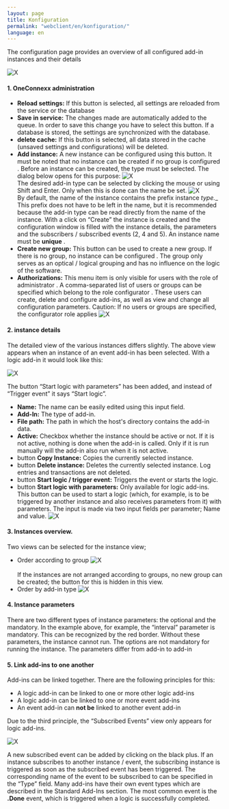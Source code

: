 ```yaml
---
layout: page
title: Konfiguration
permalink: "webclient/en/konfiguration/"
language: en
---
```


The configuration page provides an overview of all configured add-in instances and their details

![X]({{site.baseurl}}/assets/content-images/webclient/de/addInOverview.png "Add-In Overview")

#### 1. OneConnexx administration
  * **Reload settings:** If this button is selected, all settings are reloaded from the service or the database
  * **Save in service:** The changes made are automatically added to the queue. In order to save this change you have to select this button. If a database is stored, the settings are synchronized with the database. 
  * **delete cache:** If this button is selected, all data stored in the cache (unsaved settings and configurations) will be deleted.
  * **Add instance:** A new instance can be configured using this button. It must be noted that no instance can be created if no group is configured . Before an instance can be created, the type must be selected. The dialog below opens for this purpose:
![X]({{site.baseurl}}/assets/content-images/webclient/de/addnewinstance.png "Add new Instance")<br/>
  The desired add-in type can be selected by clicking the mouse or using Shift and Enter. Only when this is done can the name be set.
![X]({{site.baseurl}}/assets/content-images/webclient/de/nameinstance.png "Name new Instance")<br/>
  By default, the name of the instance contains the prefix instance __type_.__ This prefix does not have to be left in the name, but it is recommended because the add-in type can be read directly from the name of the instance. With a click on “Create” the instance is created and the configuration window is filled with the instance details, the parameters and the subscribers / subscribed events (2, 4 and 5). An instance name must be __unique__ .
  * **Create new group:** This button can be used to create a new group. If there is no group, no instance can be configured . The group only serves as an optical / logical grouping and has no influence on the logic of the software.
  * **Authorizations:**  This menu item is only visible for users with the role of administrator . A comma-separated list of users or groups can be specified which belong to the role configurator . These users can create, delete and configure add-ins, as well as view and change all configuration parameters. Caution: If no users or groups are specified, the configurator role applies
![X]({{site.baseurl}}/assets/content-images/webclient/de/permission.png "Berechtigung zum Bearbeiten")<br/>
#### 2. instance details
  The detailed view of the various instances differs slightly. The above view appears when an instance of an event add-in has been selected. With a logic add-in it would look like this:
  
![X]({{site.baseurl}}/assets/content-images/webclient/de/detailviewlogicaddin.png "Instanz Detail Logik Add-In")

  The button “Start logic with parameters” has been added, and instead of “Trigger event” it says “Start logic”.
  
  * **Name:** The name can be easily edited using this input field.
  * **Add-In:** The type of add-in.
  * **File path:** The path in which the host's directory contains the add-in data.
  * **Active:** Checkbox whether the instance should be active or not. If it is not active, nothing is done when the add-in is called. Only if it is run manually will the add-in also run when it is not active.
  * button **Copy Instance:** Copies the currently selected instance.
  * button **Delete instance:** Deletes the currently selected instance. Log entries and transactions are not deleted.
  * button **Start logic / trigger event:** Triggers the event or starts the logic.
  * button **Start logic with parameters:** Only available for logic add-ins. This button can be used to start a logic (which, for example, is to be triggered by another instance and also receives parameters from it) with parameters. The input is made via two input fields per parameter; Name and value.
	![X]({{site.baseurl}}/assets/content-images/webclient/de/startlogicwithparams.png "Logik Starten mit Parametern")
#### 3. Instances overview.
  Two views can be selected for the instance view;
  
  * Order according to group
  ![X]({{site.baseurl}}/assets/content-images/webclient/de/instancegroupbygroup.png "Gruppieren nach Gruppen")
  <br /><br />
  If the instances are not arranged according to groups, no new group can be created; the button for this is hidden in this view.
  * Order by add-in type 
  ![X]({{site.baseurl}}/assets/content-images/webclient/de/groupbyaddintype.png "Gruppieren nach Add-In Type")
#### 4. Instance parameters
  There are two different types of instance parameters: the optional and the mandatory. In the example above, for example, the “interval” parameter is mandatory. 
  This can be recognized by the red border. Without these parameters, the instance cannot run. The options are not mandatory for running the instance.
  The parameters differ from add-in to add-in

#### 5. Link add-ins to one another
  
Add-ins can be linked together. There are the following principles for this:
  
  * A logic add-in can be linked to one or more other logic add-ins
  * A logic add-in can be linked to one or more event add-ins
  * An event add-in can __not be__ linked to another event add-in
  
  Due to the third principle, the “Subscribed Events” view only appears for logic add-ins.

  ![X]({{site.baseurl}}/assets/content-images/webclient/de/abonnieren.png "Ereignisse Abonnieren")
  
A new subscribed event can be added by clicking on the black plus. If an instance subscribes to another instance / event, the subscribing instance is triggered as soon as the subscribed event has been triggered. 
The corresponding name of the event to be subscribed to can be specified in the “Type” field. Many add-ins have their own event types which are described in the Standard Add-Ins section. The most common event is the __.Done__ event, which is triggered when a logic is successfully completed.
